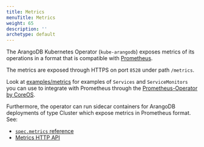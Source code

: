 ```yaml
---
title: Metrics
menuTitle: Metrics
weight: 65
description: ''
archetype: default
---
```

The ArangoDB Kubernetes Operator (`kube-arangodb`) exposes metrics of
its operations in a format that is compatible with [Prometheus](https://prometheus.io).

The metrics are exposed through HTTPS on port `8528` under path `/metrics`.

Look at [examples/metrics](https://github.com/arangodb/kube-arangodb/tree/master/examples/metrics)
for examples of `Services` and `ServiceMonitors` you can use to integrate
with Prometheus through the [Prometheus-Operator by CoreOS](https://github.com/coreos/prometheus-operator).

Furthermore, the operator can run sidecar containers for ArangoDB
deployments of type Cluster which expose metrics in Prometheus format. See:
- [`spec.metrics` reference](deployment-resource-reference.md#specmetricsenabled-bool)
- [Metrics HTTP API](../../develop/http-api/monitoring.md#metrics)
